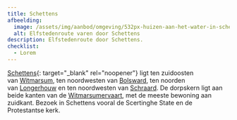 ```yaml
---
title: Schettens
afbeelding:
  image: /assets/img/aanbod/omgeving/532px-huizen-aan-het-water-in-schettens.JPG
  alt: Elfstedenroute varen door Schettens
description: Elfstedenroute door Schettens.
checklist:
  - Lorem
---
```


[Schettens](https://nl.wikipedia.org/wiki/Schettens){: target="_blank" rel="noopener"} ligt ten zuidoosten van&nbsp;[Witmarsum](https://nl.wikipedia.org/wiki/Witmarsum_&#40;Nederland&#41;), ten noordwesten van&nbsp;[Bolsward](https://nl.wikipedia.org/wiki/Bolsward), ten noorden van&nbsp;[Longerhouw](https://nl.wikipedia.org/wiki/Longerhouw)&nbsp;en ten noordwesten van&nbsp;[Schraard](https://nl.wikipedia.org/wiki/Schraard). De dorpskern ligt aan beide kanten van de&nbsp;[Witmarsumervaart](https://nl.wikipedia.org/wiki/Witmarsumervaart), met de meeste bewoning aan zuidkant. Bezoek in Schettens vooral de Scertinghe State en de Protestantse kerk.
